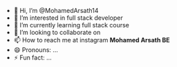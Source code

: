 - 👋 Hi, I’m @MohamedArsath14
- 👀 I’m interested in full stack developer
- 🌱 I’m currently learning full stack course
- 💞️ I’m looking to collaborate on 
- 📫 How to reach me at instagram **Mohamed Arsath BE**
- 😄 Pronouns: ...
- ⚡ Fun fact: ...

<!---
MohamedArsath14/MohamedArsath14 is a ✨ special ✨ repository because its `README.md` (this file) appears on your GitHub profile.
You can click the Preview link to take a look at your changes.
--->
